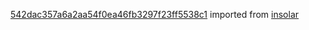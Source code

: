 [542dac357a6a2aa54f0ea46fb3297f23ff5538c1](https://github.com/insolar/insolar/commit/542dac357a6a2aa54f0ea46fb3297f23ff5538c1) imported from [insolar](https://github.com/insolar/insolar)
